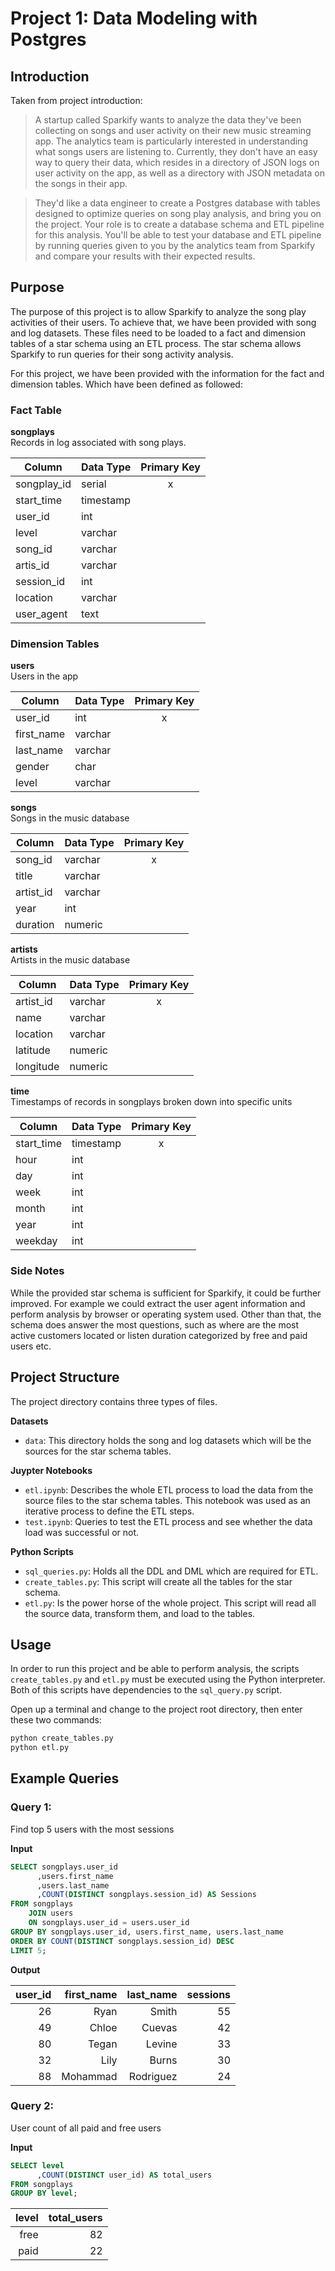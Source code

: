 # Project 1: Data Modeling with Postgres

## Introduction

Taken from project introduction:
> A startup called Sparkify wants to analyze the data they've been collecting on songs and user activity on their new music streaming app. The analytics team is particularly interested in understanding what songs users are listening to. Currently, they don't have an easy way to query their data, which resides in a directory of JSON logs on user activity on the app, as well as a directory with JSON metadata on the songs in their app.

> They'd like a data engineer to create a Postgres database with tables designed to optimize queries on song play analysis, and bring you on the project. Your role is to create a database schema and ETL pipeline for this analysis. You'll be able to test your database and ETL pipeline by running queries given to you by the analytics team from Sparkify and compare your results with their expected results.

## Purpose

The purpose of this project is to allow Sparkify to analyze the song play activities of their users. To achieve that, we have been provided with song and log datasets. These files need to be loaded to a fact and dimension tables of a star schema using an ETL process. The star schema allows Sparkify to run queries for their song activity analysis.

For this project, we have been provided with the information for the fact and dimension tables. Which have been defined as followed:

### Fact Table

**songplays**
<br>
Records in log associated with song plays.

Column | Data Type | Primary Key
--- | --- | :---:
songplay_id | serial | x
start_time | timestamp |
user_id | int
level | varchar
song_id | varchar
artis_id | varchar
session_id | int
location | varchar
user_agent | text

### Dimension Tables

**users**
<br>
Users in the app

Column | Data Type | Primary Key
--- | --- | :---:
user_id | int | x
first_name | varchar |
last_name | varchar |
gender | char |
level | varchar |

**songs**
<br>
Songs in the music database

Column | Data Type | Primary Key
--- | --- | :---:
song_id | varchar | x
title | varchar |
artist_id | varchar |
year | int |
duration | numeric |

**artists**
<br>
Artists in the music database

Column | Data Type | Primary Key
--- | --- | :---:
artist_id | varchar | x
name | varchar |
location | varchar |
latitude | numeric |
longitude | numeric |

**time**
<br>
Timestamps of records in songplays broken down into specific units

Column | Data Type | Primary Key
--- | --- | :---:
start_time | timestamp | x
hour | int |
day | int |
week | int |
month | int |
year | int |
weekday | int |

### Side Notes

While the provided star schema is sufficient for Sparkify, it could be further improved. For example we could extract the user agent information and perform analysis by browser or operating system used. Other than that, the schema does answer the most questions, such as where are the most active customers located or listen duration categorized by free and paid users etc.

## Project Structure

The project directory contains three types of files.

**Datasets**
<br>
- `data`: This directory holds the song and log datasets which will be the sources for the star schema tables.

**Juypter Notebooks**
<br>
- `etl.ipynb`: Describes the whole ETL process to load the data from the source files to the star schema tables. This notebook was used as an iterative process to define the ETL steps.
- `test.ipynb`: Queries to test the ETL process and see whether the data load was successful or not.

**Python Scripts**
<br>
- `sql_queries.py`: Holds all the DDL and DML which are required for ETL.
- `create_tables.py`: This script will create all the tables for the star schema. 
- `etl.py`: Is the power horse of the whole project. This script will read all the source data, transform them, and load to the tables.

## Usage

In order to run this project and be able to perform analysis, the scripts `create_tables.py` and `etl.py` must be executed using the Python interpreter. Both of this scripts have dependencies to the `sql_query.py` script.

Open up a terminal and change to the project root directory, then enter these two commands:

```bash
python create_tables.py
python etl.py
```

## Example Queries

### Query 1:

Find top 5 users with the most sessions

**Input**

```sql
SELECT songplays.user_id
      ,users.first_name
      ,users.last_name
      ,COUNT(DISTINCT songplays.session_id) AS Sessions
FROM songplays
    JOIN users
    ON songplays.user_id = users.user_id
GROUP BY songplays.user_id, users.first_name, users.last_name
ORDER BY COUNT(DISTINCT songplays.session_id) DESC
LIMIT 5;
```

**Output**

user_id | first_name | last_name | sessions
---: | ---: | ---: | ---:
26 | Ryan | Smith | 55
49 | Chloe | Cuevas | 42
80 | Tegan | Levine | 33
32 | Lily | Burns | 30
88 | Mohammad | Rodriguez | 24

### Query 2:

User count of all paid and free users

**Input**

```sql
SELECT level
      ,COUNT(DISTINCT user_id) AS total_users
FROM songplays
GROUP BY level;
```

level | total_users
---: | ---:
free | 82
paid | 22

